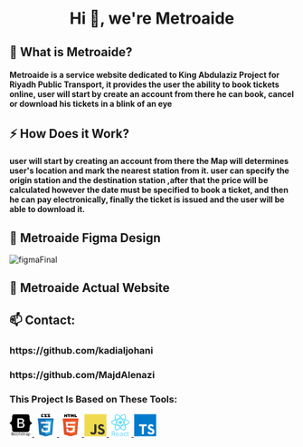 <h1 align="center">Hi 👋, we're Metroaide</h1>



<h2 align="left">💬 What is Metroaide?</h2>
<h4 align="left">Metroaide is a service website dedicated to King Abdulaziz Project for Riyadh Public Transport,
it provides the user the ability to book tickets online,
user will start by create an account from there he can book, cancel or download his tickets in a blink of an eye</h4>
<h2 align="left">⚡ How Does it Work?</h2>
<h4 align="left">user will start by creating an account from there the Map will determines user's location and mark the nearest station from it.
user can specify the origin station and the destination station ,after that the price will be calculated however the date must be specified to book a ticket,
and then he can pay electronically, finally the ticket is issued and the user will be able to download it.</h4>
<h2 align="left">🌱 Metroaide Figma Design</h2>

![figmaFinal](https://github.com/Kadialjohani/RiyadhMetro/assets/90464952/bb63192a-3e98-4dd0-9ade-a9419cbf4b7b)
<h2 align="left">🌱 Metroaide Actual Website</h2>



<h2 align="left">📫 Contact:</h2>
<h3 align="left">https://github.com/kadialjohani</h3>
<h3 align="left">https://github.com/MajdAlenazi</h3>



<h3 align="left">This Project Is Based on These Tools:</h3>
<p align="left"> <a href="https://getbootstrap.com" target="_blank" rel="noreferrer"> <img src="https://raw.githubusercontent.com/devicons/devicon/master/icons/bootstrap/bootstrap-plain-wordmark.svg" alt="bootstrap" width="40" height="40"/> </a> <a href="https://www.w3schools.com/css/" target="_blank" rel="noreferrer"> <img src="https://raw.githubusercontent.com/devicons/devicon/master/icons/css3/css3-original-wordmark.svg" alt="css3" width="40" height="40"/> </a> <a href="https://www.w3.org/html/" target="_blank" rel="noreferrer"> <img src="https://raw.githubusercontent.com/devicons/devicon/master/icons/html5/html5-original-wordmark.svg" alt="html5" width="40" height="40"/> </a> <a href="https://developer.mozilla.org/en-US/docs/Web/JavaScript" target="_blank" rel="noreferrer"> <img src="https://raw.githubusercontent.com/devicons/devicon/master/icons/javascript/javascript-original.svg" alt="javascript" width="40" height="40"/> </a> <a href="https://reactjs.org/" target="_blank" rel="noreferrer"> <img src="https://raw.githubusercontent.com/devicons/devicon/master/icons/react/react-original-wordmark.svg" alt="react" width="40" height="40"/> </a> <a href="https://www.typescriptlang.org/" target="_blank" rel="noreferrer"> <img src="https://raw.githubusercontent.com/devicons/devicon/master/icons/typescript/typescript-original.svg" alt="typescript" width="40" height="40"/> </a> </p>


